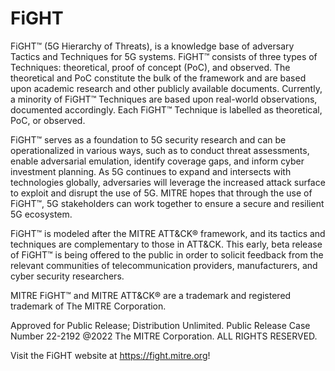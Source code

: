 # FiGHT

FiGHT™ (5G Hierarchy of Threats), is a knowledge base of adversary Tactics and Techniques for 5G systems. FiGHT™ consists of three types of Techniques: theoretical, proof of concept (PoC), and observed. The theoretical and PoC constitute the bulk of the framework and are based upon academic research and other publicly available documents. Currently, a minority of FiGHT™ Techniques are based upon real-world observations, documented accordingly. Each FiGHT™ Technique is labelled as theoretical, PoC, or observed.

FiGHT™ serves as a foundation to 5G security research and can be operationalized in various ways, such as to conduct threat assessments, enable adversarial emulation, identify coverage gaps, and inform cyber investment planning. As 5G continues to expand and intersects with technologies globally, adversaries will leverage the increased attack surface to exploit and disrupt the use of 5G. MITRE hopes that through the use of FiGHT™, 5G stakeholders can work together to ensure a secure and resilient 5G ecosystem.

FiGHT™ is modeled after the MITRE ATT&CK® framework, and its tactics and techniques are complementary to those in ATT&CK. This early, beta release of FiGHT™ is being offered to the public in order to solicit feedback from the relevant communities of telecommunication providers, manufacturers, and cyber security researchers.

MITRE FiGHT™ and MITRE ATT&CK® are a trademark and registered trademark of The MITRE Corporation. 

Approved for Public Release; Distribution Unlimited. Public Release Case Number 22-2192 @2022 The MITRE Corporation. ALL RIGHTS RESERVED.

Visit the FiGHT website at https://fight.mitre.org!
